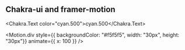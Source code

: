 ## Chakra-ui and framer-motion

<Chakra.Text color="cyan.500">cyan.500</Chakra.Text>

<Motion.div
style={{ backgroundColor: "#f5f5f5", width: "30px", height: "30px"}}
animate={{ x: 100 }}
/>
